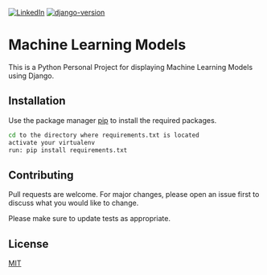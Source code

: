 [![LinkedIn][linkedin-shield]][linkedin-url]
[![django-version]][django]

# Machine Learning Models

This is a Python Personal Project for displaying Machine Learning Models using Django.

## Installation

Use the package manager [pip](https://pip.pypa.io/en/stable/) to install the required packages.

```bash
cd to the directory where requirements.txt is located
activate your virtualenv
run: pip install requirements.txt
```

<!-- ## Usage

```python
import foobar

foobar.pluralize('word') # returns 'words'
foobar.pluralize('goose') # returns 'geese'
foobar.singularize('phenomena') # returns 'phenomenon'
``` -->

## Contributing
Pull requests are welcome. For major changes, please open an issue first to discuss what you would like to change.

Please make sure to update tests as appropriate.

## License
[MIT](https://choosealicense.com/licenses/mit/)

<!-- MARKDOWN LINKS & IMAGES -->
<!-- https://www.markdownguide.org/basic-syntax/#reference-style-links -->
[linkedin-shield]: https://img.shields.io/badge/-LinkedIn-black.svg?style=flat-square&logo=linkedin&colorB=555
[linkedin-url]: https://www.linkedin.com/in/bijesh-raj-kunwar-7a1759195/
[django-version]: https://img.shields.io/pypi/v/django?label=django-version
[django]: https://pypi.org/project/djangorestframework/

